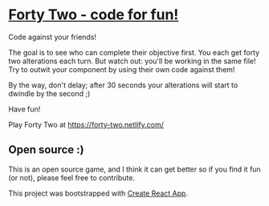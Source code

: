 # [Forty Two - code for fun!](https://forty-two.netlify.com/)

Code against your friends!

The goal is to see who can complete their objective first. You each get forty two alterations each turn. But watch out: you'll be working in the same file!
Try to outwit your component by using their own code against them!

By the way, don't delay; after 30 seconds your alterations will start to dwindle by the second ;)

Have fun!

Play Forty Two at https://forty-two.netlify.com/

## Open source :)

This is an open source game, and I think it can get better so if you find it fun (or not), please feel free to contribute.

This project was bootstrapped with [Create React App](https://github.com/facebook/create-react-app).
